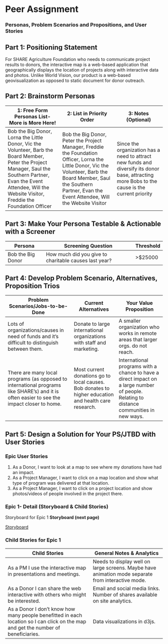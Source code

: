 # Peer Assignment

### Personas, Problem Scenarios and Propositions, and User Stories

## Part 1: Positioning Statement

For SHARE Agriculture Foundation who needs to communicate project results to donors, the interactive map is a web-based application that geographically
displays the location of projects along with interactive data and photos. Unlike World Vision, our product is a web-based geovisualization as opposed to
static document for donor outreach.

## Part 2: Brainstorm Personas

|1: Free Form Personas List- More is More Here!|2: List in Priority Order |3: Notes (Optional)|
|---|---|---|
|Bob the Big Donor, Lorna the Little Donor, Vic the Volunteer, Barb the Board Member, Peter the Project Manager, Saul the Southern Partner, Evan the Event Attendee, Will the Website Visitor, Freddie the Foundation Officer|Bob the Big Donor, Peter the Project Manager, Freddie the Foundation Officer, Lorna the Little Donor, Vic the Volunteer, Barb the Board Member, Saul the Southern Partner, Evan the Event Attendee, Will the Website Visitor | Since the organization has a need to attract new funds and diversify its donor base, attracting more Bobs to the cause is the current priority |
 

## Part 3: Make Your Persona Testable & Actionable with a Screener
|Persona|Screening Question|Threshold|
|---|---|---|
|Bob the Big Donor|How much did you give to charitable causes last year? | >$25000|  

## Part 4: Develop Problem Scenario, Alternatives, Proposition Trios

|Problem Scenarios/Jobs-to-be-Done|Current Alternatives|Your Value Proposition|
|---|---|---|
|Lots of organizations/causes in need of funds and it’s difficult to distinguish between them.|Donate to large international organizations with staff and marketing.|A smaller organization who works in remote areas that larger orgs. do not reach.|
|There are many local programs (as opposed to international programs like SHARE’s) and it is often easier to see the impact closer to home.|Most current donations go to local causes. Bob donates to higher education and health care research.|International programs with a chance to have a direct impact on a large number of people. Relating to distance communities in new ways.|

## Part 5: Design a Solution for Your PS/JTBD with User Stories

### Epic User Stories

1. As a Donor, I want to look at a map to see where my donations have had an impact.
2. As a Project Manager, I want to click on a map location and show what type of program was delivered at that location.
3. As a Project Manager, I want to click on a project location and show photos/videos of people involved in the project there.

### Epic 1- Detail (Storyboard & Child Stories)

Storyboard for Epic 1
**Storyboard (next page)**

[Storyboard](https://github.com/craigmateo/courses/blob/master/SOCIAL%20SCIENCES/Agile_Design_Thinking/storyboard.jpg)

### Child Stories for Epic 1

|Child Stories|General Notes & Analytics|
|---|---|
|As a PM I use the interactive map in presentations and meetings.|Needs to display well on large screens. Maybe have animation mode separate from interactive mode.| 
|As a Donor I can share the web interactive with others who might be interested.|Email and social media links. Number of shares available on site analytics.|
|As a Donor I don’t know how many people benefitted in each location so I can click on the map and get the number of beneficiaries.|Data visualizations in d3js.|
 

